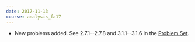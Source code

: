 ```yaml
---
date: 2017-11-13
course: analysis_fa17
---
```


- New problems added. See 2.7.1--2.7.8 and 3.1.1--3.1.6 in the [Problem Set](http://ckottke.ncf.edu/analysis_fa17/script.pdf).
